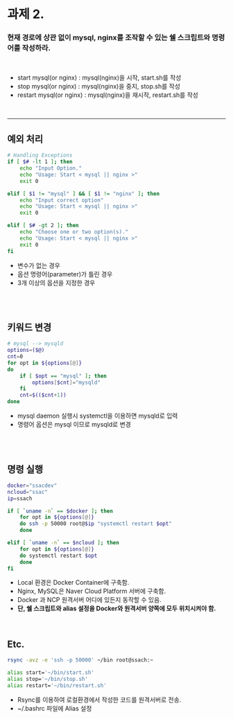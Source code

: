 # 과제 2.

### 현재 경로에 상관 없이 mysql, nginx를 조작할 수 있는 쉘 스크립트와 명령어를 작성하라.

<br>

- start mysql(or nginx) : mysql(nginx)을 시작, start.sh를 작성
- stop mysql(or nginx) : mysql(nginx)을 중지, stop.sh를 작성
- restart mysql(or nginx) : mysql(nginx)을 재시작, restart.sh를 작성

<br>

---

## 예외 처리

```sh
# Handling Exceptions
if [ $# -lt 1 ]; then
    echo "Input Option."
    echo "Usage: Start < mysql || nginx >"
    exit 0

elif [ $1 != "mysql" ] && [ $1 != "nginx" ]; then
    echo "Input correct option"
    echo "Usage: Start < mysql || nginx >"
    exit 0

elif [ $# -gt 2 ]; then
    echo "Choose one or two option(s)."
    echo "Usage: Start < mysql || nginx >"
    exit 0
fi
```

- 변수가 없는 경우
- 옵션 명령어(parameter)가 틀린 경우
- 3개 이상의 옵션을 지정한 경우

<br><br>

## 키워드 변경

```sh
# mysql --> mysqld
options=($@)
cnt=0
for opt in ${options[@]}
do
    if [ $opt == "mysql" ]; then
        options[$cnt]="mysqld"
    fi
    cnt=$(($cnt+1))
done
```

- mysql daemon 실행시 systemctl을 이용하면 mysqld로 입력
- 명령어 옵션은 mysql 이므로 mysqld로 변경

<br><br>

## 명령 실행

```sh
docker="ssacdev"
ncloud="ssac"
ip=ssach

if [ `uname -n` == $docker ]; then
    for opt in ${options[@]}
    do ssh -p 50000 root@$ip "systemctl restart $opt"
    done

elif [ `uname -n` == $ncloud ]; then
    for opt in ${options[@]}
    do systemctl restart $opt
    done
fi
```

- Local 환경은 Docker Container에 구축함.
- Nginx, MySQL은 Naver Cloud Platform 서버에 구축함.
- Docker 과 NCP 원격서버 어디에 있든지 동작할 수 있음.
- **단, 쉘 스크립트와 alias 설정을 Docker와 원격서버 양쪽에 모두 위치시켜야 함.**

<br>

## Etc.

```sh
rsync -avz -e 'ssh -p 50000' ~/bin root@ssach:~
```

```sh
alias start='~/bin/start.sh'
alias stop='~/bin/stop.sh'
alias restart='~/bin/restart.sh'
```

- Rsync를 이용하여 로컬환경에서 작성한 코드를 원격서버로 전송.
- ~/.bashrc 파일에 Alias 설정
